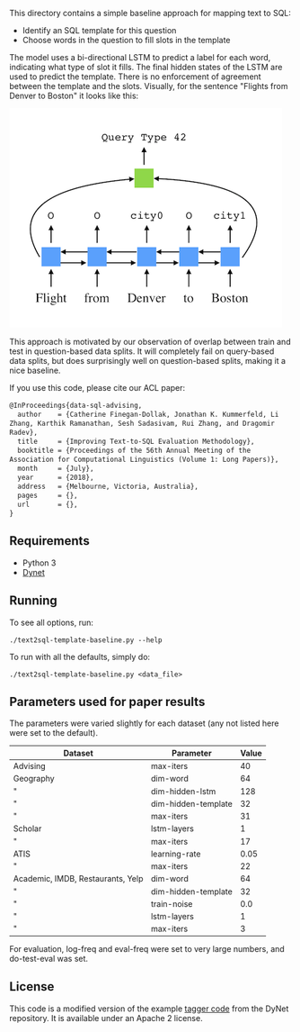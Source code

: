 This directory contains a simple baseline approach for mapping text to SQL:

- Identify an SQL template for this question
- Choose words in the question to fill slots in the template

The model uses a bi-directional LSTM to predict a label for each word, indicating what type of slot it fills.
The final hidden states of the LSTM are used to predict the template.
There is no enforcement of agreement between the template and the slots.
Visually, for the sentence "Flights from Denver to Boston" it looks like this:

![Image of model structure](./model.png)

This approach is motivated by our observation of overlap between train and test in question-based data splits.
It will completely fail on query-based data splits, but does surprisingly well on question-based splits, making it a nice baseline.

If you use this code, please cite our ACL paper:

```TeX
@InProceedings{data-sql-advising,
  author    = {Catherine Finegan-Dollak, Jonathan K. Kummerfeld, Li Zhang, Karthik Ramanathan, Sesh Sadasivam, Rui Zhang, and Dragomir Radev},
  title     = {Improving Text-to-SQL Evaluation Methodology},
  booktitle = {Proceedings of the 56th Annual Meeting of the Association for Computational Linguistics (Volume 1: Long Papers)},
  month     = {July},
  year      = {2018},
  address   = {Melbourne, Victoria, Australia},
  pages     = {},
  url       = {},
}
```

## Requirements

- Python 3
- [Dynet](dynet.readthedocs.io)

## Running

To see all options, run:

```
./text2sql-template-baseline.py --help
```

To run with all the defaults, simply do:

```
./text2sql-template-baseline.py <data_file>
```

## Parameters used for paper results

The parameters were varied slightly for each dataset (any not listed here were set to the default).

Dataset                           | Parameter            | Value
--------------------------------- | -------------------- | ----------
Advising                          | max-iters            | 40
Geography                         | dim-word             | 64
"                                 | dim-hidden-lstm      | 128
"                                 | dim-hidden-template  | 32
"                                 | max-iters            | 31
Scholar                           | lstm-layers          | 1
"                                 | max-iters            | 17
ATIS                              | learning-rate        | 0.05
"                                 | max-iters            | 22
Academic, IMDB, Restaurants, Yelp | dim-word             | 64
"                                 | dim-hidden-template  | 32
"                                 | train-noise          | 0.0
"                                 | lstm-layers          | 1
"                                 | max-iters            | 3

For evaluation, log-freq and eval-freq were set to very large numbers, and do-test-eval was set.

## License

This code is a modified version of the example [tagger code](https://github.com/clab/dynet/blob/master/examples/tagger/bilstmtagger.py) from the DyNet repository.
It is available under an Apache 2 license.

